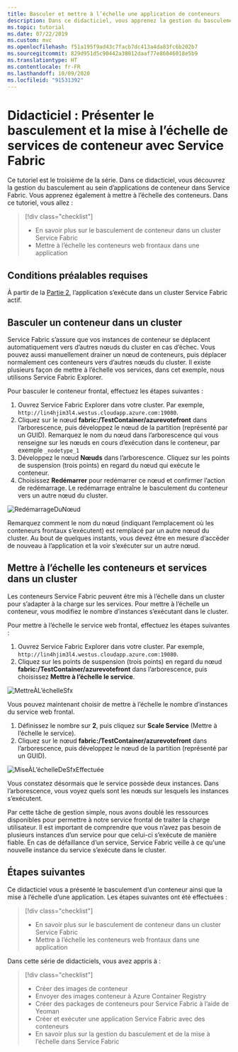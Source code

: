 ```yaml
---
title: Basculer et mettre à l’échelle une application de conteneurs
description: Dans ce didacticiel, vous apprenez la gestion du basculement dans une application de conteneurs Azure Service Fabric.  Sachez également mettre à l’échelle les conteneurs et les services qui s’exécutent dans un cluster.
ms.topic: tutorial
ms.date: 07/22/2019
ms.custom: mvc
ms.openlocfilehash: f51a195f9ad43c7facb7dc413a4da83fc6b202b7
ms.sourcegitcommit: 829d951d5c90442a38012daaf77e86046018e5b9
ms.translationtype: HT
ms.contentlocale: fr-FR
ms.lasthandoff: 10/09/2020
ms.locfileid: "91531392"
---
```

# <a name="tutorial-demonstrate-fail-over-and-scaling-of-container-services-with-service-fabric"></a>Didacticiel : Présenter le basculement et la mise à l’échelle de services de conteneur avec Service Fabric

Ce tutoriel est le troisième de la série. Dans ce didacticiel, vous découvrez la gestion du basculement au sein d’applications de conteneur dans Service Fabric. Vous apprenez également à mettre à l’échelle des conteneurs. Dans ce tutoriel, vous allez :

> [!div class="checklist"]
> * En savoir plus sur le basculement de conteneur dans un cluster Service Fabric
> * Mettre à l’échelle les conteneurs web frontaux dans une application

## <a name="prerequisites"></a>Conditions préalables requises

À partir de la [Partie 2](service-fabric-tutorial-package-containers.md), l’application s’exécute dans un cluster Service Fabric actif.

## <a name="fail-over-a-container-in-a-cluster"></a>Basculer un conteneur dans un cluster

Service Fabric s’assure que vos instances de conteneur se déplacent automatiquement vers d’autres nœuds du cluster en cas d’échec. Vous pouvez aussi manuellement drainer un nœud de conteneurs, puis déplacer normalement ces conteneurs vers d’autres nœuds du cluster. Il existe plusieurs façon de mettre à l’échelle vos services, dans cet exemple, nous utilisons Service Fabric Explorer.

Pour basculer le conteneur frontal, effectuez les étapes suivantes :

1. Ouvrez Service Fabric Explorer dans votre cluster. Par exemple, `http://lin4hjim3l4.westus.cloudapp.azure.com:19080`.
2. Cliquez sur le nœud **fabric:/TestContainer/azurevotefront** dans l’arborescence, puis développez le nœud de la partition (représenté par un GUID). Remarquez le nom du nœud dans l’arborescence qui vous renseigne sur les nœuds en cours d’exécution dans le conteneur, par exemple `_nodetype_1`
3. Développez le nœud **Nœuds** dans l’arborescence. Cliquez sur les points de suspension (trois points) en regard du nœud qui exécute le conteneur.
4. Choisissez **Redémarrer** pour redémarrer ce nœud et confirmer l’action de redémarrage. Le redémarrage entraîne le basculement du conteneur vers un autre nœud du cluster.

![RedémarrageDuNœud][noderestart]

Remarquez comment le nom du nœud (indiquant l’emplacement où les conteneurs frontaux s’exécutent) est remplacé par un autre nœud du cluster. Au bout de quelques instants, vous devez être en mesure d’accéder de nouveau à l’application et la voir s’exécuter sur un autre nœud.

## <a name="scale-containers-and-services-in-a-cluster"></a>Mettre à l’échelle les conteneurs et services dans un cluster

Les conteneurs Service Fabric peuvent être mis à l’échelle dans un cluster pour s’adapter à la charge sur les services. Pour mettre à l’échelle un conteneur, vous modifiez le nombre d’instances s’exécutant dans le cluster.

Pour mettre à l’échelle le service web frontal, effectuez les étapes suivantes :

1. Ouvrez Service Fabric Explorer dans votre cluster. Par exemple, `http://lin4hjim3l4.westus.cloudapp.azure.com:19080`.
2. Cliquez sur les points de suspension (trois points) en regard du nœud **fabric:/TestContainer/azurevotefront** dans l’arborescence, puis choisissez **Mettre à l’échelle le service**.

![MettreÀL’échelleSfx][sfxscale]

Vous pouvez maintenant choisir de mettre à l’échelle le nombre d’instances du service web frontal.

1. Définissez le nombre sur **2**, puis cliquez sur **Scale Service** (Mettre à l’échelle le service).
1. Cliquez sur le nœud **fabric:/TestContainer/azurevotefront** dans l’arborescence, puis développez le nœud de la partition (représenté par un GUID).

![MiseÀL’échelleDeSfxEffectuée][sfxscaledone]

Vous constatez désormais que le service possède deux instances. Dans l’arborescence, vous voyez quels sont les nœuds sur lesquels les instances s’exécutent.

Par cette tâche de gestion simple, nous avons doublé les ressources disponibles pour permettre à notre service frontal de traiter la charge utilisateur. Il est important de comprendre que vous n’avez pas besoin de plusieurs instances d’un service pour que celui-ci s’exécute de manière fiable. En cas de défaillance d’un service, Service Fabric veille à ce qu'une nouvelle instance du service s’exécute dans le cluster.

## <a name="next-steps"></a>Étapes suivantes

Ce didacticiel vous a présenté le basculement d’un conteneur ainsi que la mise à l’échelle d’une application. Les étapes suivantes ont été effectuées :

> [!div class="checklist"]
> * En savoir plus sur le basculement de conteneur dans un cluster Service Fabric
> * Mettre à l’échelle les conteneurs web frontaux dans une application

Dans cette série de didacticiels, vous avez appris à :
> [!div class="checklist"]
> * Créer des images de conteneur
> * Envoyer des images conteneur à Azure Container Registry
> * Créer des packages de conteneurs pour Service Fabric à l’aide de Yeoman
> * Créer et exécuter une application Service Fabric avec des conteneurs
> * En savoir plus sur la gestion du basculement et de la mise à l’échelle dans Service Fabric

[noderestart]: ./media/service-fabric-tutorial-containers-failover/containersfailovertutorialnoderestart.png
[sfxscale]: ./media/service-fabric-tutorial-containers-failover/containersfailovertutorialscale.png
[sfxscaledone]: ./media/service-fabric-tutorial-containers-failover/containersfailovertutorialscaledone.png